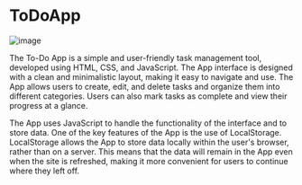 # ToDoApp

![image](https://user-images.githubusercontent.com/64769412/211819996-e0b3fb02-2e30-44ed-9350-f3e897033e00.png)

The To-Do App is a simple and user-friendly task management tool, developed using HTML, CSS, and JavaScript. The App interface is designed with a clean and minimalistic layout, making it easy to navigate and use. The App allows users to create, edit, and delete tasks and organize them into different categories. Users can also mark tasks as complete and view their progress at a glance.

The App uses JavaScript to handle the functionality of the interface and to store data. One of the key features of the App is the use of LocalStorage. LocalStorage allows the App to store data locally within the user's browser, rather than on a server. This means that the data will remain in the App even when the site is refreshed, making it more convenient for users to continue where they left off.



